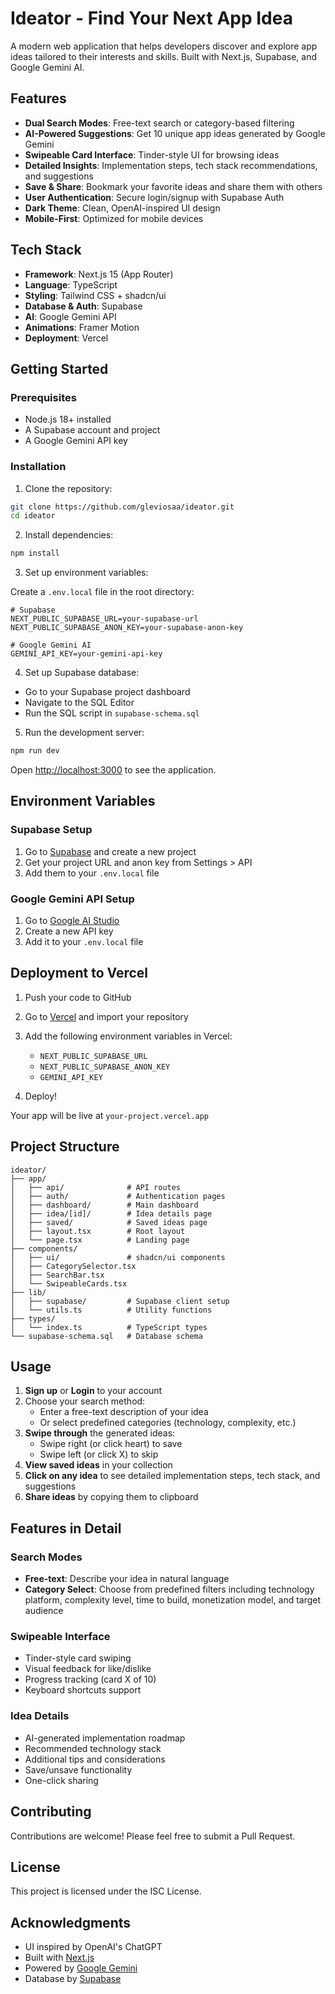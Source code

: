 # Ideator - Find Your Next App Idea

A modern web application that helps developers discover and explore app ideas tailored to their interests and skills. Built with Next.js, Supabase, and Google Gemini AI.

## Features

- **Dual Search Modes**: Free-text search or category-based filtering
- **AI-Powered Suggestions**: Get 10 unique app ideas generated by Google Gemini
- **Swipeable Card Interface**: Tinder-style UI for browsing ideas
- **Detailed Insights**: Implementation steps, tech stack recommendations, and suggestions
- **Save & Share**: Bookmark your favorite ideas and share them with others
- **User Authentication**: Secure login/signup with Supabase Auth
- **Dark Theme**: Clean, OpenAI-inspired UI design
- **Mobile-First**: Optimized for mobile devices

## Tech Stack

- **Framework**: Next.js 15 (App Router)
- **Language**: TypeScript
- **Styling**: Tailwind CSS + shadcn/ui
- **Database & Auth**: Supabase
- **AI**: Google Gemini API
- **Animations**: Framer Motion
- **Deployment**: Vercel

## Getting Started

### Prerequisites

- Node.js 18+ installed
- A Supabase account and project
- A Google Gemini API key

### Installation

1. Clone the repository:
```bash
git clone https://github.com/gleviosaa/ideator.git
cd ideator
```

2. Install dependencies:
```bash
npm install
```

3. Set up environment variables:

Create a `.env.local` file in the root directory:

```env
# Supabase
NEXT_PUBLIC_SUPABASE_URL=your-supabase-url
NEXT_PUBLIC_SUPABASE_ANON_KEY=your-supabase-anon-key

# Google Gemini AI
GEMINI_API_KEY=your-gemini-api-key
```

4. Set up Supabase database:

- Go to your Supabase project dashboard
- Navigate to the SQL Editor
- Run the SQL script in `supabase-schema.sql`

5. Run the development server:
```bash
npm run dev
```

Open [http://localhost:3000](http://localhost:3000) to see the application.

## Environment Variables

### Supabase Setup

1. Go to [Supabase](https://supabase.com) and create a new project
2. Get your project URL and anon key from Settings > API
3. Add them to your `.env.local` file

### Google Gemini API Setup

1. Go to [Google AI Studio](https://makersuite.google.com/app/apikey)
2. Create a new API key
3. Add it to your `.env.local` file

## Deployment to Vercel

1. Push your code to GitHub

2. Go to [Vercel](https://vercel.com) and import your repository

3. Add the following environment variables in Vercel:
   - `NEXT_PUBLIC_SUPABASE_URL`
   - `NEXT_PUBLIC_SUPABASE_ANON_KEY`
   - `GEMINI_API_KEY`

4. Deploy!

Your app will be live at `your-project.vercel.app`

## Project Structure

```
ideator/
├── app/
│   ├── api/              # API routes
│   ├── auth/             # Authentication pages
│   ├── dashboard/        # Main dashboard
│   ├── idea/[id]/        # Idea details page
│   ├── saved/            # Saved ideas page
│   ├── layout.tsx        # Root layout
│   └── page.tsx          # Landing page
├── components/
│   ├── ui/               # shadcn/ui components
│   ├── CategorySelector.tsx
│   ├── SearchBar.tsx
│   └── SwipeableCards.tsx
├── lib/
│   ├── supabase/         # Supabase client setup
│   └── utils.ts          # Utility functions
├── types/
│   └── index.ts          # TypeScript types
└── supabase-schema.sql   # Database schema
```

## Usage

1. **Sign up** or **Login** to your account
2. Choose your search method:
   - Enter a free-text description of your idea
   - Or select predefined categories (technology, complexity, etc.)
3. **Swipe through** the generated ideas:
   - Swipe right (or click heart) to save
   - Swipe left (or click X) to skip
4. **View saved ideas** in your collection
5. **Click on any idea** to see detailed implementation steps, tech stack, and suggestions
6. **Share ideas** by copying them to clipboard

## Features in Detail

### Search Modes

- **Free-text**: Describe your idea in natural language
- **Category Select**: Choose from predefined filters including technology platform, complexity level, time to build, monetization model, and target audience

### Swipeable Interface

- Tinder-style card swiping
- Visual feedback for like/dislike
- Progress tracking (card X of 10)
- Keyboard shortcuts support

### Idea Details

- AI-generated implementation roadmap
- Recommended technology stack
- Additional tips and considerations
- Save/unsave functionality
- One-click sharing

## Contributing

Contributions are welcome! Please feel free to submit a Pull Request.

## License

This project is licensed under the ISC License.

## Acknowledgments

- UI inspired by OpenAI's ChatGPT
- Built with [Next.js](https://nextjs.org/)
- Powered by [Google Gemini](https://deepmind.google/technologies/gemini/)
- Database by [Supabase](https://supabase.com/)
